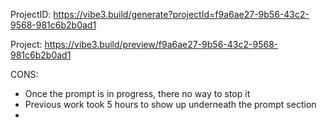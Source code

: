ProjectID:
https://vibe3.build/generate?projectId=f9a6ae27-9b56-43c2-9568-981c6b2b0ad1


Project:
https://vibe3.build/preview/f9a6ae27-9b56-43c2-9568-981c6b2b0ad1

CONS:
- Once the prompt is in progress, there no way to stop it
- Previous work took 5 hours to show up underneath the prompt section
- 

